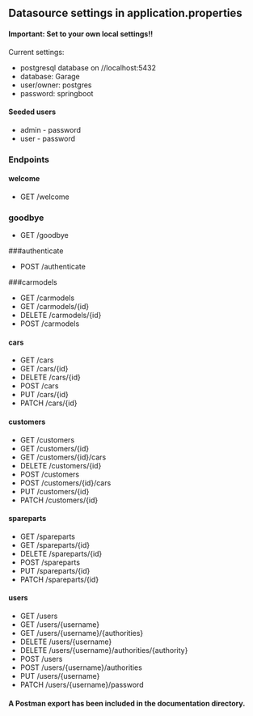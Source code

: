 ## Datasource settings in application.properties

#### Important: Set to your own local settings!!

Current settings:
* postgresql database on //localhost:5432
* database: Garage
* user/owner: postgres
* password: springboot

#### Seeded users

* admin - password
* user - password

### Endpoints

#### welcome
* GET /welcome

### goodbye
* GET /goodbye

###authenticate
* POST /authenticate

###carmodels
* GET /carmodels
* GET /carmodels/{id}
* DELETE /carmodels/{id}
* POST /carmodels

#### cars
* GET /cars
* GET /cars/{id}
* DELETE /cars/{id}
* POST /cars
* PUT /cars/{id}
* PATCH /cars/{id}

#### customers
* GET /customers
* GET /customers/{id}
* GET /customers/{id}/cars
* DELETE /customers/{id}
* POST /customers
* POST /customers/{id}/cars
* PUT /customers/{id}
* PATCH /customers/{id}

#### spareparts
* GET /spareparts
* GET /spareparts/{id}
* DELETE /spareparts/{id}
* POST /spareparts
* PUT /spareparts/{id}
* PATCH /spareparts/{id}

#### users
* GET /users
* GET /users/{username}
* GET /users/{username}/{authorities}
* DELETE /users/{username}
* DELETE /users/{username}/authorities/{authority}
* POST /users
* POST /users/{username}/authorities
* PUT /users/{username}
* PATCH /users/{username}/password

#### A Postman export has been included in the documentation directory.

